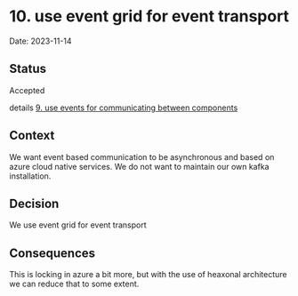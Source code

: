# 10. use event grid for event transport

Date: 2023-11-14

## Status

Accepted

details [9. use events for communicating between components](0009-use-events-for-communicating-between-components.md)

## Context

We want event based communication to be asynchronous and based on azure cloud native services. We do not want to maintain our own kafka installation.

## Decision

We use event grid for event transport

## Consequences

This is locking in azure a bit more, but with the use of heaxonal architecture we can reduce that to some extent.
